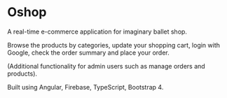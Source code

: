 # Oshop

A real-time e-commerce application for imaginary ballet shop.

Browse the products by categories, update your shopping cart, login with Google, check the order summary and place your order.

(Additional functionality for admin users such as manage orders and products).

Built using Angular, Firebase, TypeScript, Bootstrap 4.
